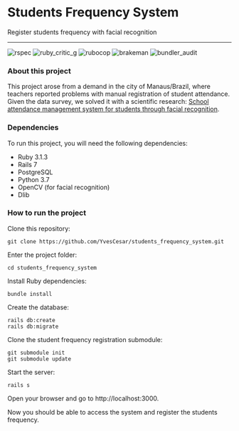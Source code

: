 # Students Frequency System

Register students frequency with facial recognition

___
![rspec](https://ruby.ci/badges/bc0914c8-e046-4382-8d56-c0440503feb5/rspec)
![ruby_critic_g](https://ruby.ci/badges/bc0914c8-e046-4382-8d56-c0440503feb5/ruby_critic_g)
![rubocop](https://ruby.ci/badges/bc0914c8-e046-4382-8d56-c0440503feb5/rubocop)
![brakeman](https://ruby.ci/badges/bc0914c8-e046-4382-8d56-c0440503feb5/brakeman)
![bundler_audit](https://ruby.ci/badges/bc0914c8-e046-4382-8d56-c0440503feb5/bundler_audit)

### About this project

This project arose from a demand in the city of Manaus/Brazil, where teachers reported problems with manual registration of student attendance. Given the data survey, we solved it with a scientific research: [School attendance management system for students through facial recognition](https://itegam-jetia.org/journal/index.php/jetia/article/view/838).

### Dependencies

To run this project, you will need the following dependencies:

- Ruby 3.1.3
- Rails 7
- PostgreSQL
- Python 3.7
- OpenCV (for facial recognition)
- Dlib

### How to run the project

Clone this repository:

```shell
git clone https://github.com/YvesCesar/students_frequency_system.git
```

Enter the project folder:

```shell
cd students_frequency_system
```

Install Ruby dependencies:

```shell
bundle install
```

Create the database:

```shell
rails db:create
rails db:migrate
```

Clone the student frequency registration submodule:

```shell
git submodule init
git submodule update
```

Start the server:

```shell
rails s
```

Open your browser and go to http://localhost:3000.

Now you should be able to access the system and register the students frequency.
